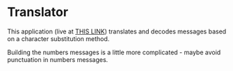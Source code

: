 # Translator

This application (live at [THIS LINK](#)) translates and decodes messages based on a character substitution method.

Building the numbers messages is a little more complicated - maybe avoid punctuation in numbers messages.
